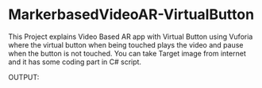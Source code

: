 # MarkerbasedVideoAR-VirtualButton
 
This Project explains Video Based AR app with Virtual Button using Vuforia where the virtual button when being touched plays the video and pause when the button is not touched. You can take Target image from internet and it has some coding part in C# script.

OUTPUT:
